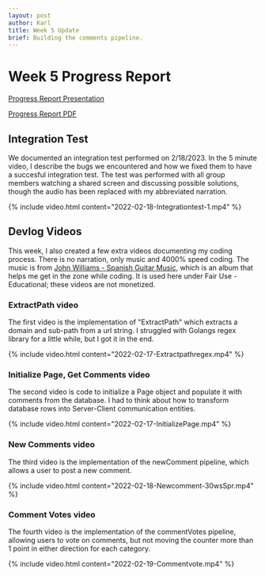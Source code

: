 ```yaml
---
layout: post
author: Karl
title: Week 5 Update
brief: Building the comments pipeline.
---
```


# Week 5 Progress Report

[Progress Report Presentation]({{site.url}}/assets/pptx/presentation-week-05.pptx)

[Progress Report PDF]({{site.url}}/assets/pdfs/progress-week-05.pdf)

## Integration Test

We documented an integration test performed on 2/18/2023. In the 5 minute video, I describe the bugs we encountered and how we fixed them to have a succesful integration test. The test was performed with all group members watching a shared screen and discussing possible solutions, though the audio has been replaced with my abbreviated narration.

{% include video.html content="2022-02-18-Integrationtest-1.mp4" %}

## Devlog Videos

This week, I also created a few extra videos documenting my coding process. There is no narration, only music and 4000% speed coding. The music is from [John Williams - Spanish Guitar Music](https://www.amazon.com/John-Williams-Spanish-Guitar-Music/dp/B00000277B/), which is an album that helps me get in the zone while coding. It is used here under Fair Use - Educational; these videos are not monetized. 

### ExtractPath video

The first video is the implementation of "ExtractPath" which extracts a domain and sub-path from a url string. I struggled with Golangs regex library for a little while, but I got it in the end.

{% include video.html content="2022-02-17-Extractpathregex.mp4" %}

### Initialize Page, Get Comments video

The second video is code to initialize a Page object and populate it with comments from the database. I had to think about how to transform database rows into Server-Client communication entities.

{% include video.html content="2022-02-17-InitializePage.mp4" %}

### New Comments video

The third video is the implementation of the newComment pipeline, which allows a user to post a new comment.

{% include video.html content="2022-02-18-Newcomment-30wsSpr.mp4" %}

### Comment Votes video

The fourth video is the implementation of the commentVotes pipeline, allowing users to vote on comments, but not moving the counter more than 1 point in either direction for each category.

{% include video.html content="2022-02-19-Commentvote.mp4" %}



